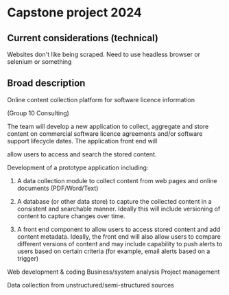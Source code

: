 # Capstone project 2024  

## Current considerations (technical)
Websites don't like being scraped. Need to use headless browser or selenium or something

## Broad description

Online content
collection platform
for software licence
information

(Group 10
Consulting)

The team will develop a new application to collect, aggregate and
store content on commercial software licence agreements and/or
software support lifecycle dates. The application front end will

allow users to access and search the stored content.

Development of a prototype application including:
1) A data collection module to collect content from
web pages and online documents (PDF/Word/Text)
2) A database (or other data store) to capture the
collected content in a consistent and searchable
manner. Ideally this will include versioning of
content to capture changes over time.

3) A front end component to allow users to access
stored content and add content metadata. Ideally,
the front end will also allow users to compare
different versions of content and may include
capability to push alerts to users based on certain
criteria (for example, email alerts based on a
trigger)

Web development & coding
Business/system analysis
Project management

Data collection from
unstructured/semi-structured
sources


